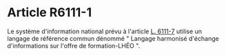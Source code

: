 # Article R6111-1

Le système d'information national prévu à l'article [L. 6111-7][1] utilise un langage de référence commun dénommé " Langage harmonisé d'échange d'informations sur l'offre de formation-LHÉO ".

 [1]: /affichCodeArticle.do?cidTexte=LEGITEXT000006072050&idArticle=LEGIARTI000028688793&dateTexte=&categorieLien=cid